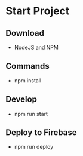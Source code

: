 # Start Project

## Download

- NodeJS and NPM

## Commands

- npm install

## Develop

- npm run start

## Deploy to Firebase

- npm run deploy
